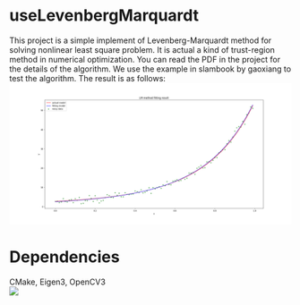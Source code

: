 # useLevenbergMarquardt
This project is a simple implement of Levenberg-Marquardt method for solving nonlinear least square problem. It is actual a kind 
of trust-region method in numerical optimization. You can read the PDF in the project for the details of the algorithm. We use the
example in slambook by gaoxiang to test the algorithm. The result is as follows:<br>
![](https://github.com/spc2/useLevenbergMarquardt/blob/master/result.png)

# Dependencies
CMake, Eigen3, OpenCV3 <br>
![](https://img.shields.io/badge/license-BSD-bule)
